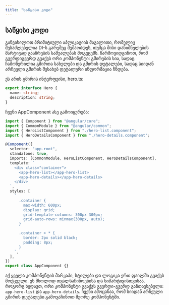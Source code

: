 ```yaml
---
title: "საწყისი კოდი"
---
```


## საწყისი კოდი

განვიხილოთ პრიმიტიული აპლიკაციის მაგალითი, რომელიც შესაძლებელია DI-ს გარეშეც
მუშაობდეს, თუმცა მისი დანიშნულების მარტივად გააზრების საშუალებას მოგვცემს.
წარმოვიდგინოთ, რომ გვერდიგვერდ გვაქვს ორი კომპონენტი: გმირების სია, სადაც
ჩამოწერილია გმირთა სახელები და გმირის დეტალები, სადაც სიიდან არჩეული გმირის
შესახებ დეტალური ინფორმაცია ჩნდება.

ეს არის გმირის ინტერფეისი, hero.ts:

```ts
export interface Hero {
  name: string;
  description: string;
}
```

ჩვენი AppComponent ასე გამოიყურება:

```ts
import { Component } from "@angular/core";
import { CommonModule } from "@angular/common";
import { HeroListComponent } from "./hero-list.component";
import { HeroDetailsComponent } from "./hero-details.component";

@Component({
  selector: "app-root",
  standalone: true,
  imports: [CommonModule, HeroListComponent, HeroDetailsComponent],
  template: `
    <div class="container">
      <app-hero-list></app-hero-list>
      <app-hero-details></app-hero-details>
    </div>
  `,
  styles: [
    `
      .container {
        max-width: 600px;
        display: grid;
        grid-template-columns: 300px 300px;
        grid-auto-rows: minmax(300px, auto);
      }

      .container > * {
        border: 2px solid black;
        padding: 8px;
      }
    `,
  ],
})
export class AppComponent {}
```

აქ ყველა კომპონენტის მარკაპი, სტილები და ლოგიკა ერთ ფაილში გვაქვს მოქცეული.
ეს მხოლოდ თვალსაჩინოებისა და სიმარტივისთვისაა.
როგორც ხედავთ, ორი კომპონენტი გვაქვს გვერდი-გვერდ განთავსებული:
`app-hero-list` და `app-hero-details`. ჩვენი ამოცანაა, რომ სიიდან არჩეული გმირის
დეტალები გამოვაჩინოთ მეორე კომპონენტში.
